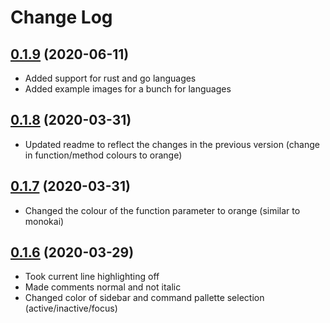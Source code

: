 # Change Log

<a name="0.1.9"></a>

## [0.1.9](https://github.com/PiyushDatta/simple_red_white_dark/commit/975db82bf9237f62ec882a39be4a9370bcd95a83) (2020-06-11)

- Added support for rust and go languages
- Added example images for a bunch for languages

<a name="0.1.8"></a>

## [0.1.8](https://github.com/PiyushDatta/simple_red_white_dark/commit/6b1047d8c6d15bbd9228e992a43bbafea76c5abc) (2020-03-31)

- Updated readme to reflect the changes in the previous version (change in function/method colours to orange)

<a name="0.1.7"></a>

## [0.1.7](https://github.com/PiyushDatta/simple_red_white_dark/commit/c95bf98425968bcc736e58e54d400f8ad962abd9) (2020-03-31)

- Changed the colour of the function parameter to orange (similar to monokai)

<a name="0.1.6"></a>

## [0.1.6](https://github.com/PiyushDatta/simple_red_white_dark/commit/244b5bce8329e16fc96f748eaf6872851c1f443f) (2020-03-29)

- Took current line highlighting off
- Made comments normal and not italic
- Changed color of sidebar and command pallette selection (active/inactive/focus)
